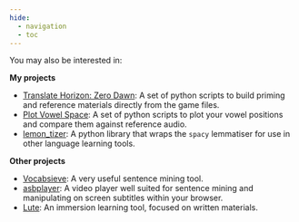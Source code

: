 ```yaml
---
hide:
  - navigation
  - toc
---
```


You may also be interested in:

**My projects**

- [Translate Horizon: Zero Dawn](https://github.com/jonathanfox5/translate_horizon_zero_dawn): A set of python scripts to build priming and reference materials directly from the game files.
- [Plot Vowel Space](https://github.com/jonathanfox5/plot_vowel_space): A set of python scripts to plot your vowel positions and compare them against reference audio.
- [lemon_tizer](https://github.com/jonathanfox5/lemon_tizer): A python library that wraps the `spacy` lemmatiser for use in other language learning tools.

**Other projects**

- [Vocabsieve](https://github.com/FreeLanguageTools/vocabsieve/): A very useful sentence mining tool.
- [asbplayer](https://chromewebstore.google.com/detail/asbplayer-language-learni/hkledmpjpaehamkiehglnbelcpdflcab?pli=1): A video player well suited for sentence mining and manipulating on screen subtitles within your browser.
- [Lute](https://github.com/LuteOrg/lute-v3): An immersion learning tool, focused on written materials.
